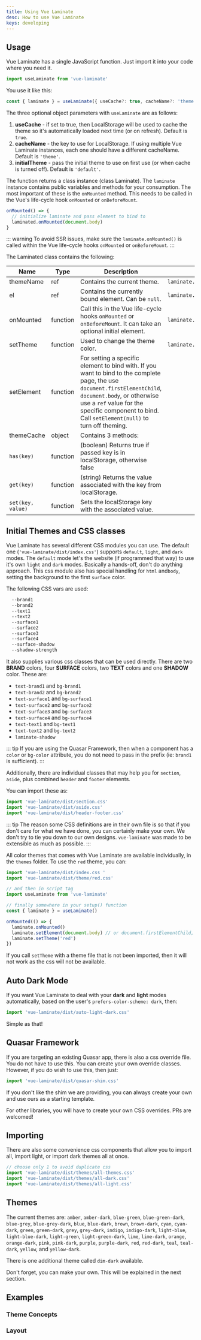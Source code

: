 ```yaml
---
title: Using Vue Laminate
desc: How to use Vue Laminate
keys: developing
---
```


## Usage

Vue Laminate has a single JavaScript function. Just import it into your code where you need it.

```js
import useLaminate from 'vue-laminate'
```

You use it like this:

```js
const { laminate } = useLaminate({ useCache?: true, cacheName?: 'theme', initialTheme?: 'default' })
```

The three optional object parameters with `useLaminate` are as follows:

1. **useCache** - if set to true, then LocalStorage will be used to cache the theme so it's automatically loaded next time (or on refresh). Default is `true`.
2. **cacheName** - the key to use for LocalStorage. If using multiple Vue Laminate instances, each one should have a different cacheName. Default is `'theme'`.
3. **initialTheme** - pass the initial theme to use on first use (or when cache is turned off). Default is `'default'`.

The function returns a class instance (class Laminate). The `laminate` instance contains public variables and methods for your consumption. The most important of these is the `onMounted` method. This needs to be called in the Vue's life-cycle hook `onMounted` or `onBeforeMount`.

```js
onMounted() => {
  // initialize laminate and pass element to bind to
  laminated.onMounted(document.body)
}
```

::: warning
To avoid SSR issues, make sure the `laminate.onMounted()` is called within the Vue life-cycle hooks `onMounted` or `onBeforeMount`.
:::

The Laminated class contains the following:

| Name | Type | Description | Example |
| --- | --- | --- | --- |
| themeName | ref | Contains the current theme. | `laminate.themeName.value` |
| el | ref | Contains the currently bound element. Can be `null`. | `laminate.el` |
| onMounted | function | Call this in the Vue life-cycle hooks `onMounted` or `onBeforeMount`. It can take an optional initial element. | `laminate.onMounted(document.body)` |
| setTheme | function | Used to change the theme color. | `laminate.setTheme('red')` |
| setElement | function | For setting a specific element to bind with. If you want to bind to the complete page, the use `document.firstElementChild`, `document.body`, or otherwise use a `ref` value for the specific component to bind. Call `setElement(null)` to turn off theming. | |
| themeCache | object | Contains 3 methods: | |
| `has(key)` | function | (boolean) Returns true if passed key is in localStorage, otherwise false | |
| `get(key)` | function | (string) Returns the value associated with the key from localStorage. | |
| `set(key, value)` | function | Sets the localStorage key with the associated value. | |

## Initial Themes and CSS classes

Vue Laminate has several different CSS modules you can use. The default one (`'vue-laminate/dist/index.css'`) supports `default`, `light`, and `dark` modes. The `default` mode let's the website (if programmed that way) to use it's own `light` and `dark` modes. Basically a hands-off, don't do anything approach. This css module also has special handling for `html` and`body`, setting the background to the first `surface` color.

The following CSS vars are used:

```css
  --brand1
  --brand2
  --text1
  --text2
  --surface1
  --surface2
  --surface3
  --surface4
  --surface-shadow
  --shadow-strength
```

It also supplies various css classes that can be used directly. There are two **BRAND** colors, four **SURFACE** colors, two **TEXT** colors and one **SHADOW** color. These are:

- `text-brand1` and `bg-brand1`
- `text-brand2` and `bg-brand2`
- `text-surface1` and `bg-surface1`
- `text-surface2` and `bg-surface2`
- `text-surface3` and `bg-surface3`
- `text-surface4` and `bg-surface4`
- `text-text1` and `bg-text1`
- `text-text2` and `bg-text2`
- `laminate-shadow`

::: tip
If you are using the Quasar Framework, then when a component has a `color` or `bg-color` attribute, you do not need to pass in the prefix (ie: `brand1` is sufficient).
:::

Additionally, there are individual classes that may help you for `section`, `aside`, plus combined `header` and `footer` elements.

You can import these as:

```js
import 'vue-laminate/dist/section.css'
import 'vue-laminate/dist/aside.css'
import 'vue-laminate/dist/header-footer.css'
```

::: tip
The reason some CSS definitions are in their own file is so that if you don't care for what we have done, you can certainly make your own. We don't try to tie you down to our own designs. `vue-laminate` was made to be extensible as much as possible.
:::

All color themes that comes with Vue Laminate are available individually, in the `themes` folder. To use the `red` theme, you can:

```js
import 'vue-laminate/dist/index.css '
import 'vue-laminate/dist/theme/red.css'

// and then in script tag
import useLaminate from 'vue-laminate'

// finally somewhere in your setup() function
const { laminate } = useLaminate()

onMounted(() => {
  laminate.onMounted()
  laminate.setElement(document.body) // or document.firstElementChild, if you like
  laminate.setTheme('red')
})
```

If you call `setTheme` with a theme file that is not been imported, then it will not work as the css will not be available.

## Auto Dark Mode

If you want Vue Laminate to deal with your **dark** and **light** modes automatically, based on the user's `prefers-color-scheme: dark`, then:

```js
import 'vue-laminate/dist/auto-light-dark.css'
```

Simple as that!

## Quasar Framework

If you are targeting an existing Quasar app, there is also a css override file. You do not have to use this. You can create your own override classes. However, if you do wish to use this, then just:

```js
import 'vue-laminate/dist/quasar-shim.css'
```

If you don't like the shim we are providing, you can always create your own and use ours as a starting template.

For other libraries, you will have to create your own CSS overrides. PRs are welcomed!

## Importing

There are also some convenience css components that allow you to import all, import light, or import dark themes all at once.

```js
// choose only 1 to avoid duplicate css
import 'vue-laminate/dist/themes/all-themes.css'
import 'vue-laminate/dist/themes/all-dark.css'
import 'vue-laminate/dist/themes/all-light.css'
```

## Themes

The current themes are: `amber`, `amber-dark`, `blue-green`, `blue-green-dark`, `blue-grey`, `blue-grey-dark`, `blue`, `blue-dark`, `brown`, `brown-dark`, `cyan`, `cyan-dark`, `green`, `green-dark`, `grey`, `grey-dark`, `indigo`, `indigo-dark`, `light-blue`, `light-blue-dark`, `light-green`, `light-green-dark`, `lime`, `lime-dark`, `orange`, `orange-dark`, `pink`, `pink-dark`, `purple`, `purple-dark`, `red`, `red-dark`, `teal`, `teal-dark`, `yellow`, and `yellow-dark`.

There is one additional theme called `dim-dark` available.

Don't forget, you can make your own. This will be explained in the next section.

## Examples

### Theme Concepts

<example-viewer
  title=""
  file="Themes"
  codepen-title="vue-laminate"
/>

### Layout

<example-viewer
  title=""
  file="Layout"
  codepen-title="vue-laminate"
/>